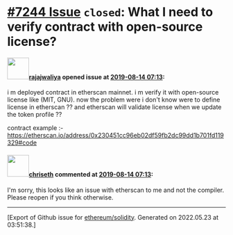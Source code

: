 # [\#7244 Issue](https://github.com/ethereum/solidity/issues/7244) `closed`: What I need to verify contract with open-source license?

#### <img src="https://avatars.githubusercontent.com/u/44025196?u=4f890b8a90970a4bc4845a09f8c59c3376b12869&v=4" width="50">[rajajwaliya](https://github.com/rajajwaliya) opened issue at [2019-08-14 07:13](https://github.com/ethereum/solidity/issues/7244):

i m deployed contract in etherscan mainnet. i m verify it with open-source license like (MIT, GNU). now the problem were i don't know were to define license in etherscan ?? and etherscan will validate license when we update the token profile ??

contract example :- https://etherscan.io/address/0x230451cc96eb02df59fb2dc99dd1b701fd119329#code

#### <img src="https://avatars.githubusercontent.com/u/9073706?v=4" width="50">[chriseth](https://github.com/chriseth) commented at [2019-08-14 07:13](https://github.com/ethereum/solidity/issues/7244#issuecomment-521632910):

I'm sorry, this looks like an issue with etherscan to me and not the compiler. Please reopen if you think otherwise.


-------------------------------------------------------------------------------



[Export of Github issue for [ethereum/solidity](https://github.com/ethereum/solidity). Generated on 2022.05.23 at 03:51:38.]
